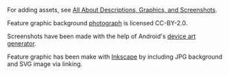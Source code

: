 For adding assets, see [All About Descriptions, Graphics, and Screenshots](https://f-droid.org/en/docs/All_About_Descriptions_Graphics_and_Screenshots/).

Feature graphic background [photograph](https://www.flickr.com/photos/90871503@N05/8322808792/) is licensed CC-BY-2.0.

Screenshots have been made with the help of Android's [device art generator](https://developer.android.com/distribute/marketing-tools/device-art-generator).

Feature graphic has been make with [Inkscape](https://inkscape.org/) by including JPG background and SVG image via linking.
